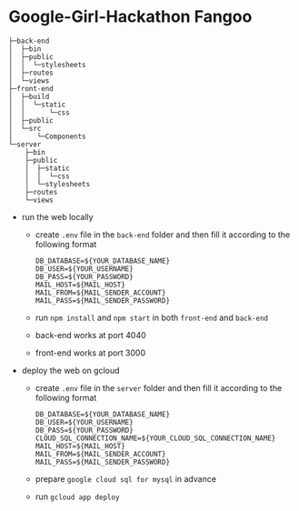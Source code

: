 # Google-Girl-Hackathon Fangoo

```
├─back-end
│  ├─bin
│  ├─public
│  │  └─stylesheets
│  ├─routes
│  └─views
├─front-end
│  ├─build
│  │  └─static
│  │      └─css
│  ├─public
│  └─src
│      └─Components
└─server
    ├─bin
    ├─public
    │  ├─static
    │  │  └─css
    │  └─stylesheets
    ├─routes
    └─views
```

+ run the web locally

  + create `.env` file in the `back-end` folder and then fill it according to the following format

    ```
    DB_DATABASE=${YOUR_DATABASE_NAME}
    DB_USER=${YOUR_USERNAME}
    DB_PASS=${YOUR_PASSWORD}
    MAIL_HOST=${MAIL_HOST}
    MAIL_FROM=${MAIL_SENDER_ACCOUNT}
    MAIL_PASS=${MAIL_SENDER_PASSWORD}
    ```

  + run `npm install` and `npm start` in both `front-end` and `back-end`

  + back-end works at port 4040

  + front-end works at port 3000

  

+ deploy the web on gcloud

  + create `.env` file in the `server` folder and then fill it according to the following format

      ```
      DB_DATABASE=${YOUR_DATABASE_NAME}
      DB_USER=${YOUR_USERNAME}
      DB_PASS=${YOUR_PASSWORD}
      CLOUD_SQL_CONNECTION_NAME=${YOUR_CLOUD_SQL_CONNECTION_NAME}
      MAIL_HOST=${MAIL_HOST}
      MAIL_FROM=${MAIL_SENDER_ACCOUNT}
      MAIL_PASS=${MAIL_SENDER_PASSWORD}
      ```

  + prepare `google cloud sql for mysql` in advance
  + run `gcloud app deploy` 
